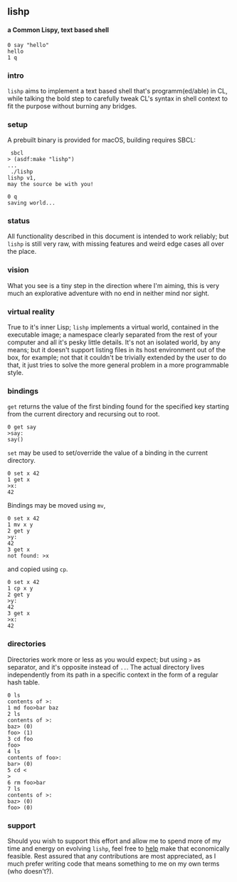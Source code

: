 ## lishp
#### a Common Lispy, text based shell

```
0 say "hello"
hello
1 q
```

### intro
```lishp``` aims to implement a text based shell that's programm(ed/able) in CL, while talking the bold step to carefully tweak CL's syntax in shell context to fit the purpose without burning any bridges.

### setup
A prebuilt binary is provided for macOS, building requires SBCL:

```
 sbcl
> (asdf:make "lishp")
...
 ./lishp
lishp v1,
may the source be with you!

0 q
saving world...
```

### status
All functionality described in this document is intended to work reliably; but `lishp` is still very raw, with missing features and weird edge cases all over the place.

### vision
What you see is a tiny step in the direction where I'm aiming, this is very much an explorative adventure with no end in neither mind nor sight.

### virtual reality
True to it's inner Lisp; `lishp` implements a virtual world, contained in the executable image; a namespace clearly separated from the rest of your computer and all it's pesky little details. It's not an isolated world, by any means; but it doesn't support listing files in its host environment out of the box, for example; not that it couldn't be trivially extended by the user to do that, it just tries to solve the more general problem in a more programmable style.

### bindings
`get` returns the value of the first binding found for the specified key starting from the current directory and recursing out to root.

```
0 get say
>say:
say()
```

`set` may be used to set/override the value of a binding in the current directory.

```
0 set x 42
1 get x
>x:
42
```

Bindings may be moved using `mv`,

```
0 set x 42
1 mv x y
2 get y
>y:
42
3 get x
not found: >x
```

and copied using `cp`.

```
0 set x 42
1 cp x y
2 get y
>y:
42
3 get x
>x:
42
```

### directories
Directories work more or less as you would expect; but using `>` as separator, and it's opposite instead of `..`.
The actual directory lives independently from its path in a specific context in the form of a regular hash table.

```
0 ls
contents of >:
1 md foo>bar baz
2 ls
contents of >:
baz> (0)
foo> (1)
3 cd foo
foo>
4 ls
contents of foo>:
bar> (0)
5 cd <
>
6 rm foo>bar
7 ls
contents of >:
baz> (0)
foo> (0)
```

### support
Should you wish to support this effort and allow me to spend more of my time and energy on evolving `lishp`, feel free to [help](https://liberapay.com/andreas7/donate) make that economically feasible. Rest assured that any contributions are most appreciated, as I much prefer writing code that means something to me on my own terms (who doesn't?).